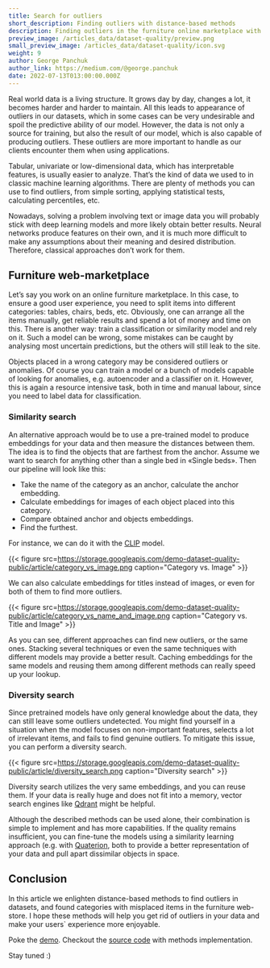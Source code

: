 ```yaml
---
title: Search for outliers
short_description: Finding outliers with distance-based methods
description: Finding outliers in the furniture online marketplace with distance-based methods.
preview_image: /articles_data/dataset-quality/preview.png
small_preview_image: /articles_data/dataset-quality/icon.svg
weight: 9
author: George Panchuk
author_link: https://medium.com/@george.panchuk
date: 2022-07-13T013:00:00.000Z
---
```



Real world data is a living structure.
It grows day by day, changes a lot, it becomes harder and harder to maintain.
All this leads to appearance of outliers in our datasets, which in some cases can be very undesirable and spoil the predictive ability of our model.
However, the data is not only a source for training, but also the result of our model, which is also capable of producing outliers.
These outliers are more important to handle as our clients encounter them when using applications.

Tabular, univariate or low-dimensional  data, which has interpretable features, is usually easier to analyze. 
That’s the kind of data we used to in classic machine learning algorithms.
There are plenty of methods you can use to find outliers, from simple sorting, applying statistical tests, calculating percentiles, etc.

Nowadays, solving a problem involving text or image data you will probably stick with deep learning models and more likely obtain better results. 
Neural networks produce features on their own, and it is much more difficult to make any assumptions about their meaning and desired distribution. 
Therefore, classical approaches don’t work for them.

## Furniture web-marketplace

Let’s say you work on an online furniture marketplace. 
In this case, to ensure a good user experience, you need to split items into different categories: tables, chairs, beds, etc. 
Obviously, one can arrange all the items manually, get reliable results and spend a lot of money and time on this.
There is another way: train a classification or similarity model and rely on it. 
Such a model can be wrong, some mistakes can be caught by analysing most uncertain predictions, but the others will still leak to the site. 

Objects placed in a wrong category may be considered outliers or anomalies. 
Of course you can train a model or a bunch of models capable of looking for anomalies, e.g. autoencoder and a classifier on it.
However, this is again a resource intensive task, both in time and manual labour, since you need to label data for classification.

### Similarity search

An alternative approach would be to use a pre-trained model to produce embeddings for your data and then measure the distances between them. 
The idea is to find the objects that are farthest from the anchor. 
Assume we want to search for anything other than a single bed in «Single beds».
Then our pipeline will look like this:
- Take the name of the category as an anchor, calculate the anchor embedding.
- Calculate embeddings for images of each object placed into this category.
- Compare obtained anchor and objects embeddings.
- Find the furthest.

For instance, we can do it with the [CLIP](https://huggingface.co/sentence-transformers/clip-ViT-B-32-multilingual-v1) model.

{{< figure src=https://storage.googleapis.com/demo-dataset-quality-public/article/category_vs_image.png caption="Category vs. Image" >}}

We can also calculate embeddings for titles instead of images, or even for both of them to find more outliers.

{{< figure src=https://storage.googleapis.com/demo-dataset-quality-public/article/category_vs_name_and_image.png caption="Category vs. Title and Image" >}}

As you can see, different approaches can find new outliers, or the same ones. 
Stacking several techniques or even the same techniques with different models may provide a better result. 
Caching embeddings for the same models and reusing them among different methods can really speed up your lookup.


### Diversity search

Since pretrained models have only general knowledge about the data, they can still leave some outliers undetected. 
You might find yourself in a situation when the model focuses on non-important features, selects a lot of irrelevant items, and fails to find genuine outliers. 
To mitigate this issue, you can perform a diversity search.

{{< figure src=https://storage.googleapis.com/demo-dataset-quality-public/article/diversity_search.png caption="Diversity search" >}}

Diversity search utilizes the very same embeddings, and you can reuse them.
If your data is really huge and does not fit into a memory, vector search engines like [Qdrant](https://qdrant.tech/) might be helpful.

Although the described methods can be used alone, their combination is simple to implement and has more capabilities. 
If the quality remains insufficient, you can fine-tune the models using a similarity learning approach (e.g. with [Quaterion](https://quaterion.qdrant.tech), both to provide a better representation of your data and pull apart dissimilar objects in space.

## Conclusion

In this article we enlighten distance-based methods to find outliers in datasets, and found categories with misplaced items in the furniture web-store.
I hope these methods will help you get rid of outliers in your data and make your users` experience more enjoyable.

Poke the [demo](https://dataset-quality.qdrant.tech).
Checkout the [source code](https://github.com/qdrant/demo-dataset-quality/tree/master/experiments) with methods implementation.

Stay tuned :)



